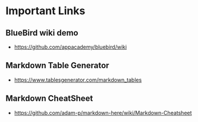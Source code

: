 # Important Links

## BlueBird wiki demo
* https://github.com/appacademy/bluebird/wiki

## Markdown Table Generator
* https://www.tablesgenerator.com/markdown_tables

## Markdown CheatSheet
* https://github.com/adam-p/markdown-here/wiki/Markdown-Cheatsheet
